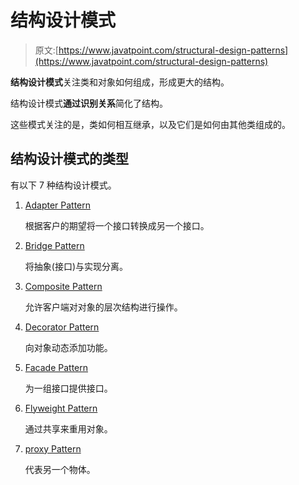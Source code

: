 # 结构设计模式

> 原文:[https://www.javatpoint.com/structural-design-patterns](https://www.javatpoint.com/structural-design-patterns)

**结构设计模式**关注类和对象如何组成，形成更大的结构。

结构设计模式**通过识别关系**简化了结构。

这些模式关注的是，类如何相互继承，以及它们是如何由其他类组成的。

## 结构设计模式的类型

有以下 7 种结构设计模式。

1.  [Adapter Pattern](adapter-pattern)

    根据客户的期望将一个接口转换成另一个接口。

2.  [Bridge Pattern](bridge-pattern)

    将抽象(接口)与实现分离。

3.  [Composite Pattern](composite-pattern)

    允许客户端对对象的层次结构进行操作。

4.  [Decorator Pattern](decorator-pattern)

    向对象动态添加功能。

5.  [Facade Pattern](facade-pattern)

    为一组接口提供接口。

6.  [Flyweight Pattern](flyweight-pattern)

    通过共享来重用对象。

7.  [proxy Pattern](proxy-pattern)

    代表另一个物体。